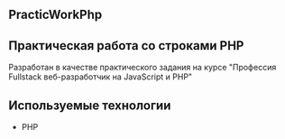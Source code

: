 ## PracticWorkPhp
## Практическая работа со строками PHP

Разработан в качестве практического задания на курсе "Профессия Fullstack веб-разработчик на JavaScript и PHP"

## Используемые технологии

* PHP

